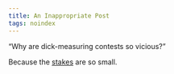```yaml
---
title: An Inappropriate Post
tags: noindex
---
```


“Why are dick-measuring contests so vicious?”

Because the [stakes](/assets/images/IMG_3034.jpeg) are so small.
